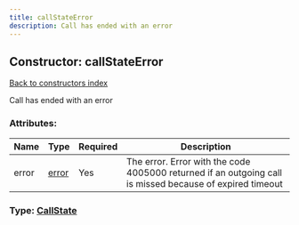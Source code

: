 ```yaml
---
title: callStateError
description: Call has ended with an error
---
```

## Constructor: callStateError  
[Back to constructors index](index.md)



Call has ended with an error

### Attributes:

| Name     |    Type       | Required | Description |
|----------|---------------|----------|-------------|
|error|[error](../types/error.md) | Yes|The error. Error with the code 4005000 returned if an outgoing call is missed because of expired timeout|



### Type: [CallState](../types/CallState.md)


